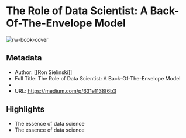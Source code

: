 # The Role of Data Scientist: A Back-Of-The-Envelope Model

![rw-book-cover](https://readwise-assets.s3.amazonaws.com/static/images/article1.be68295a7e40.png)

## Metadata
- Author: [[Ron Sielinski]]
- Full Title: The Role of Data Scientist: A Back-Of-The-Envelope Model
- 
- URL: https://medium.com/p/631e1138f6b3

## Highlights
- The essence of data science
- The essence of data science

